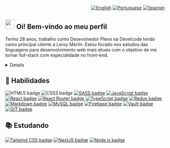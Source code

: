 <div align="right">
  
  [![English](https://flagsapi.com/US/flat/32.png)](README.md)
  [![Portuguese](https://flagsapi.com/BR/flat/32.png)](README_pt-BR.md)
  [![Spanish](https://flagsapi.com/ES/flat/32.png)](README_es.md)
  
</div>

## <img src="https://media.giphy.com/media/hvRJCLFzcasrR4ia7z/giphy.gif" width="30px"> Oi! Bem-vindo ao meu perfil

<p>
Tenho 28 anos, trabalho como Desevolvedor Pleno na Develcode tendo como principal cliente a Leroy Merlin. Estou focado nos estudos das linguagens para desenvolvimento web mais atuais com o objetivo de me tornar full-stack com especialidade no front-end.
</p>

<details>
<p>
Possuo experiência no mercado industrial como operador de máquinas sendo responsável pela programação do corte de peças no início da linha de produção de quase 100 pessoas.
</p>

<p>
Também atuei com automação, já tendo desenvolvido um produto patentiado, automatizando um processo da confecção de máquinas de costura industriais acionando cortes para separação de peças em 0.7 milésimos de segundos com programação embarcada em C e C++, aumentando a produção e evitando desperdíco de materiais.
</p>

</details>

## 📌 Habilidades

![HTML5 badge](https://img.shields.io/badge/HTML5-E34F26?style=for-the-badge&logo=html5&logoColor=white)
![CSS3 badge](https://img.shields.io/badge/CSS3-1572B6?style=for-the-badge&logo=css3&logoColor=white)
[![SASS badge](https://img.shields.io/badge/Sass-CC6699?style=for-the-badge&logo=sass&logoColor=white)](https://sass-lang.com/)
[![JavaScript badge](https://img.shields.io/badge/JavaScript-F7DF1E?style=for-the-badge&logo=javascript&logoColor=black)](https://developer.mozilla.org/pt-BR/docs/Web/JavaScript)
[![React badge](https://img.shields.io/badge/React-20232A?style=for-the-badge&logo=react&logoColor=61DAFB)](https://reactjs.org)
[![React Router badge](https://img.shields.io/badge/React_Router-CA4245?style=for-the-badge&logo=react-router&logoColor=white)](https://reactrouter.com/en/main)
[![TypeScript badge](https://img.shields.io/badge/TypeScript-007ACC?style=for-the-badge&logo=typescript&logoColor=white)](https://www.typescriptlang.org/)
[![Redux badge](https://img.shields.io/badge/Redux-593D88?style=for-the-badge&logo=redux&logoColor=white)](https://redux.js.org/)
[![Markdown badge](https://img.shields.io/badge/Markdown-000000?style=for-the-badge&logo=markdown&logoColor=white)](https://www.markdownguide.org/)
[![MySQL badge](https://img.shields.io/badge/MySQL-00000F?style=for-the-badge&logo=mysql&logoColor=white)](https://www.mysql.com/)
[![Firebase badge](https://img.shields.io/badge/Firebase-F29D0C?style=for-the-badge&logo=firebase&logoColor=white)](https://firebase.google.com/)
[![Vault badge](https://img.shields.io/badge/Vault-FFFFFF?style=for-the-badge&logo=vault&logoColor=black)](https://www.hashicorp.com/products/vault)
[![GIT badge](https://img.shields.io/badge/Git-E34F26?style=for-the-badge&logo=git&logoColor=white)](https://git-scm.com/)

## 📚 Estudando

[![Tailwind CSS badge](https://img.shields.io/badge/Tailwind_CSS-38B2AC?style=for-the-badge&logo=tailwind-css&logoColor=white)](https://tailwindcss.com/)
[![NextJS badge](https://img.shields.io/badge/-NextJS-333333?style=for-the-badge&logo=next.js&logoColor=white)]([https://nodejs.org/en/](https://nextjs.org/))
[![Node.js badge](https://img.shields.io/badge/Node.js-43853D?style=for-the-badge&logo=node.js&logoColor=white)](https://nodejs.org/en/)
